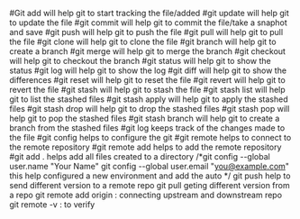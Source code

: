 #Git add will help git to start tracking the file/added
#git update will help git to update the file
#git commit will help git to commit the file/take a snaphot and save
#git push will help git to push the file
#git pull will help git to pull the file
#git clone will help git to clone the file
#git branch will help git to create a branch
#git merge will help git to merge the branch
#git checkout will help git to checkout the branch
#git status will help git to show the status
#git log will help git to show the log
#git diff will help git to show the differences
#git reset will help git to reset the file
#git revert will help git to revert the file
#git stash will help git to stash the file
#git stash list will help git to list the stashed files
#git stash apply will help git to apply the stashed files
#git stash drop will help git to drop the stashed files
#git stash pop will help git to pop the stashed files
#git stash branch will help git to create a branch from the stashed files
#git log keeps track of the changes made to the file
#git config helps to configure the git
#git remote helps to connect to the remote repository
#git remote add helps to add the remote repository
#git add . helps add all files created to a directory
/*git config --global user.name "Your Name"
git config --global user.email "you@example.com"
this help configured a new environment and add the auto
*/
git push help to send different version to a remote repo
git pull geting different version from a repo
git remote add origin : connecting upstream and downstream repo
git remote -v : to verify
